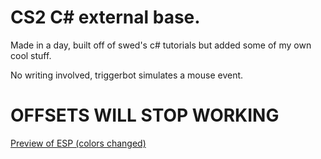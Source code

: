 # CS2 C# external base.
Made in a day, built off of swed's c# tutorials but added some of my own cool stuff.

No writing involved, triggerbot simulates a mouse event.
# OFFSETS WILL STOP WORKING

[Preview of ESP (colors changed)](https://i.imgur.com/SJ9299Z.gif)
